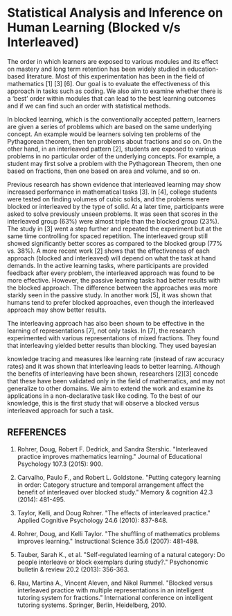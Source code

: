 # Statistical Analysis and Inference on Human Learning (Blocked v/s Interleaved)

The order in which learners are exposed to various modules and its effect on mastery and long
term retention has been widely studied in education-based literature. Most of this
experimentation has been in the field of mathematics [1] [3] [6]. Our goal is to evaluate the
effectiveness of this approach in tasks such as coding. We also aim to examine whether there is a
‘best’ order within modules that can lead to the best learning outcomes and if we can find such
an order with statistical methods.


In blocked learning, which is the conventionally accepted pattern, learners are given a series of
problems which are based on the same underlying concept. An example would be learners
solving ten problems of the Pythagorean theorem, then ten problems about fractions and so on.
On the other hand, in an interleaved pattern [2], students are exposed to various problems in no
particular order of the underlying concepts. For example, a student may first solve a problem
with the Pythagorean Theorem, then one based on fractions, then one based on area and volume,
and so on.


Previous research has shown evidence that interleaved learning may show increased performance
in mathematical tasks [3]. In [4], college students were tested on finding volumes of cubic solids,
and the problems were blocked or interleaved by the type of solid. At a later time, participants
were asked to solve previously unseen problems. It was seen that scores in the interleaved group
(63%) were almost triple than the blocked group (23%). The study in [3] went a step further and
repeated the experiment but at the same time controlling for spaced repetition. The interleaved
group still showed significantly better scores as compared to the blocked group (77% vs. 38%).
A more recent work [2] shows that the effectiveness of each approach (blocked and interleaved)
will depend on what the task at hand demands. In the active learning tasks, where participants
are provided feedback after every problem, the interleaved approach was found to be more
effective. However, the passive learning tasks had better results with the blocked approach. The
difference between the approaches was more starkly seen in the passive study. In another work
[5], it was shown that humans tend to prefer blocked approaches, even though the interleaved
approach may show better results.


The interleaving approach has also been shown to be effective in the learning of representations
[7], not only tasks. In [7], the research experimented with various representations of mixed
fractions. They found that interleaving yielded better results than blocking. They used bayesian

knowledge tracing and measures like learning rate (instead of raw accuracy rates) and it was
shown that interleaving leads to better learning.
Although the benefits of interleaving have been shown, researchers [2][3] concede that these
have been validated only in the field of mathematics, and may not generalize to other domains.
We aim to extend the work and examine its applications in a non-declarative task like coding. To
the best of our knowledge, this is the first study that will observe a blocked versus interleaved
approach for such a task.

## REFERENCES
1. Rohrer, Doug, Robert F. Dedrick, and Sandra Stershic. "Interleaved practice improves
mathematics learning." Journal of Educational Psychology 107.3 (2015): 900.

2. Carvalho, Paulo F., and Robert L. Goldstone. "Putting category learning in order: Category
structure and temporal arrangement affect the benefit of interleaved over blocked study." Memory
& cognition 42.3 (2014): 481-495.
3. Taylor, Kelli, and Doug Rohrer. "The effects of interleaved practice." Applied Cognitive
Psychology 24.6 (2010): 837-848.
4. Rohrer, Doug, and Kelli Taylor. "The shuffling of mathematics problems improves learning."
Instructional Science 35.6 (2007): 481-498.
5. Tauber, Sarah K., et al. "Self-regulated learning of a natural category: Do people interleave or
block exemplars during study?." Psychonomic bulletin & review 20.2 (2013): 356-363.
6. Rau, Martina A., Vincent Aleven, and Nikol Rummel. "Blocked versus interleaved practice with
multiple representations in an intelligent tutoring system for fractions." International conference on
intelligent tutoring systems. Springer, Berlin, Heidelberg, 2010.
